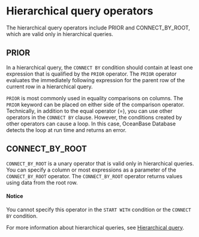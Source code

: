 # Hierarchical query operators

The hierarchical query operators include PRIOR and CONNECT_BY_ROOT, which are valid only in hierarchical queries.

## PRIOR

In a hierarchical query, the `CONNECT BY` condition should contain at least one expression that is qualified by the `PRIOR` operator. The `PRIOR` operator evaluates the immediately following expression for the parent row of the current row in a hierarchical query.

`PRIOR` is most commonly used in equality comparisons on columns. The `PRIOR` keyword can be placed on either side of the comparison operator. Technically, in addition to the equal operator (=), you can use other operators in the `CONNECT BY` clause. However, the conditions created by other operators can cause a loop. In this case, OceanBase Database detects the loop at run time and returns an error.

## CONNECT_BY_ROOT

`CONNECT_BY_ROOT` is a unary operator that is valid only in hierarchical queries. You can specify a column or most expressions as a parameter of the `CONNECT_BY_ROOT` operator. The `CONNECT_BY_ROOT` operator returns values using data from the root row.

  <main id="notice" type='notice'>
    <h4>Notice</h4>
    <p>You cannot specify this operator in the <code>START WITH</code> condition or the <code>CONNECT BY</code> condition. </p>
  </main>

For more information about hierarchical queries, see [Hierarchical query](../800.queries-and-subqueries-of-oracle-mode/300.hierarchical-query-of-oracle-mode.md).
